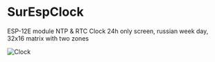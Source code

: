# SurEspClock
ESP-12E module NTP & RTC Clock
24h only screen, russian week day, 32x16 matrix with two zones

![Clock](https://imgur.com/2BWlfIT)
